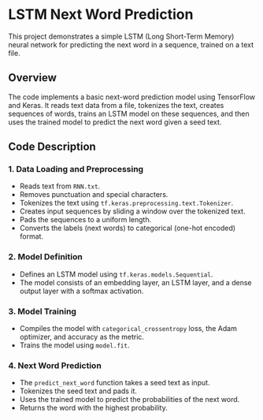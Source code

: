 # LSTM Next Word Prediction

This project demonstrates a simple LSTM (Long Short-Term Memory) neural network for predicting the next word in a sequence, trained on a text file.

## Overview

The code implements a basic next-word prediction model using TensorFlow and Keras. It reads text data from a file, tokenizes the text, creates sequences of words, trains an LSTM model on these sequences, and then uses the trained model to predict the next word given a seed text.

## Code Description

### 1. Data Loading and Preprocessing

*   Reads text from `RNN.txt`.
*   Removes punctuation and special characters.
*   Tokenizes the text using `tf.keras.preprocessing.text.Tokenizer`.
*   Creates input sequences by sliding a window over the tokenized text.
*   Pads the sequences to a uniform length.
*   Converts the labels (next words) to categorical (one-hot encoded) format.

### 2. Model Definition

*   Defines an LSTM model using `tf.keras.models.Sequential`.
*   The model consists of an embedding layer, an LSTM layer, and a dense output layer with a softmax activation.

### 3. Model Training

*   Compiles the model with `categorical_crossentropy` loss, the Adam optimizer, and accuracy as the metric.
*   Trains the model using `model.fit`.

### 4. Next Word Prediction

*   The `predict_next_word` function takes a seed text as input.
*   Tokenizes the seed text and pads it.
*   Uses the trained model to predict the probabilities of the next word.
*   Returns the word with the highest probability.
